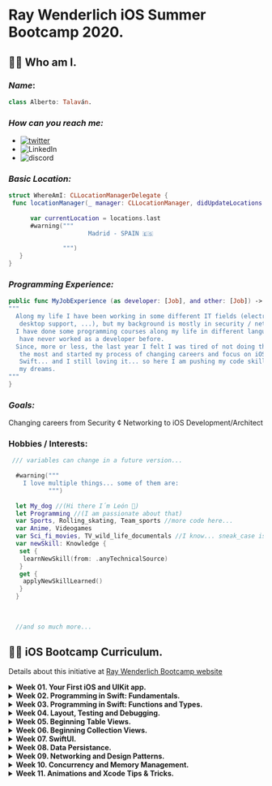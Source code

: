 # Ray Wenderlich iOS Summer Bootcamp 2020.

## 👨‍💻 Who am I.

### _Name_: 
```Swift
class Alberto: Talaván.
```

### _How can you reach me:_ 
- [![twitter](https://img.shields.io/badge/-@AlbertoTalavan-00ACEE.svg?style=social&logo=twitter)](https://twitter.com/albertotalavan)
- ![LinkedIn](https://img.shields.io/badge/-@AlbertoTalavan-00ACEE.svg?style=social&logo=linkedin) 
- ![discord](https://img.shields.io/badge/-TS:%20Alberto%20Talavan-00ACEE.svg?style=social&logo=discord "Alberto T#5557") 

### _Basic Location:_  
```Swift
struct WhereAmI: CLLocationManagerDelegate {
 func locationManager(_ manager: CLLocationManager, didUpdateLocations locations: [CLLocation]) { 
 
      var currentLocation = locations.last
      #warning("""
                      Madrid - SPAIN 🇪🇸
                   
               """)
   }
}
 ```

### _Programming Experience:_  
```Swift
public func MyJobExperience (as developer: [Job], and other: [Job]) -> String {
"""
  Along my life I have been working in some different IT fields (electronics,
   desktop support, ...), but my background is mostly in security / networking (SNOC).
  I have done some programming courses along my life in different languajes but I
   have never worked as a developer before.
  Since, more or less, the last year I felt I was tired of not doing the "thing" I love
   the most and started my process of changing careers and focus on iOS development and
   Swift... and I still loving it... so here I am pushing my code skills to achieve
   my dreams.
"""
}
```  

### _Goals:_ 
Changing careers from Security ¢ Networking to iOS Development/Architect

### Hobbies / Interests:  

```Swift
 /// variables can change in a future version...
 
  #warning("""
    I love multiple things... some of them are:
           """)
           
  let My_dog //(Hi there I´m León 🐶)
  let Programming //(I am passionate about that) 
  var Sports, Rolling_skating, Team_sports //more code here...
  var Anime, Videogames
  var Sci_fi_movies, TV_wild_life_documentals //I know... sneak_case is not swifty but here it works
  var newSkill: Knowledge {
   set {
    learnNewSkill(from: .anyTechnicalSource)
   } 
   get {
    applyNewSkillLearned()
   }
  }
  
  
  
  //and so much more...  
 ``` 
 
 ## 👨‍🎓 iOS Bootcamp Curriculum.
Details about this initiative at  [Ray Wenderlich Bootcamp website](https://www.raywenderlich.com/10408731-rw-bootcamp)

<details>
<summary><b>Week 01. Your First iOS and UIKit app.</b></summary>

- 📚 Lecture:
    - 📹 [Your first iOS and UIKit app.](https://www.raywenderlich.com/5993-your-first-ios-and-uikit-app)
- 📱 Assignment:
    - [Week 01 homework solution.](https://github.com/AlbertoTalavan/TS_RWbootcamp_2020/tree/master/Week01)

</details>


<details>
<summary><b>Week 02. Programming in Swift: Fundamentals.</b></summary>

- 📚 Lecture:
    - 📹 [Programming in Swift: Fundamentals.](https://www.raywenderlich.com/5539282-programming-in-swift-fundamentals)
- 📱 Assignment:
    - [Week 02 homework solution.](https://github.com/AlbertoTalavan/TS_RWbootcamp_2020/tree/master/Week02)

</details>


<details>
<summary><b>Week 03. Programming in Swift: Functions and Types.</b></summary>

- 📚 Lecture:
    - 📹 [Programming in Swift: Functions and Types.](https://www.raywenderlich.com/5429279-programming-in-swift-functions-and-types)
- 📱 Assignment:
    - [Week 03 homework solution.](https://github.com/AlbertoTalavan/TS_RWbootcamp_2020/tree/master/Week03)

</details>


<details>
<summary><b>Week 04. Layout, Testing and Debugging.</b></summary>

- 📚 Lectures:
    - 📹 [Beginning iOS Debugging.](https://www.raywenderlich.com/4681-beginning-ios-debugging)
    - 📹 [Layout in iOS.](https://www.raywenderlich.com/6849561-layout-in-ios)
- 📚 Article:
    - 📄 [Unit and UI Testing.](https://www.raywenderlich.com/960290-ios-unit-testing-and-ui-testing-tutorial)
- 📱 Assignment:
    - [Week 04 homework solution.](https://github.com/AlbertoTalavan/TS_RWbootcamp_2020/tree/master/Week04)

</details>


<details>
<summary><b>Week 05. Beginning Table Views.</b></summary>

- 📚 Lecture:
    - 📹 [Beginning Table Views.](https://www.raywenderlich.com/5995-beginning-table-views)
- 📱 Assignment:
    - [Week 05 homework solution.](https://github.com/AlbertoTalavan/TS_RWbootcamp_2020/tree/master/Week05)

</details>


<details>
<summary><b>Week 06. Beginning Collection Views.</b></summary>

- 📚 Lecture:
    - 📹 [Beginning Collection Views.](https://www.raywenderlich.com/5429927-beginning-collection-views)
- 📱 Assignment:
    - [Week 06 homework solution.](https://github.com/AlbertoTalavan/TS_RWbootcamp_2020/tree/master/Week06)

</details>


<details>
<summary><b>Week 07. SwiftUI.</b></summary>

- 📚 Lectures:
    - 📹 [Your First iOS and SwiftUI app.](https://www.raywenderlich.com/4919757-your-first-ios-and-swiftui-app)
    - 📹 [Your Second iOS and SwiftUI app.](https://www.raywenderlich.com/5662524-your-second-ios-and-swiftui-app)
    - 📹 [SwiftUI.](https://www.raywenderlich.com/4001741-swiftui)
- 📱 Assignment:
    - [Week 07 homework solution.](https://github.com/AlbertoTalavan/TS_RWbootcamp_2020/tree/master/Week07)

</details>


<details>
<summary><b>Week 08. Data Persistance.</b></summary>

- 📚 Lectures:
    - 📹 [Beginning Core Data.](https://www.raywenderlich.com/7104-beginning-core-data)
    - 📹 [Saving Data in iOS.](https://www.raywenderlich.com/5429634-saving-data-in-ios)
- 📚 Article (from Apple documentation):
    - 📝 [Setting up Core Data with Cloudkit.](https://developer.apple.com/documentation/coredata/mirroring_a_core_data_store_with_cloudkit/setting_up_core_data_with_cloudkit)
- 📚 Extra Articles:
    - 📝 [SOLID Principles Applied to Swift.](https://marcosantadev.com/solid-principles-applied-swift/)
    - 📝 [SOLID Design Principles using Swift (easier to understand).](https://medium.com/ios-expert-series-or-interview-series/solid-design-principle-using-swift-34bb1731cfb3)
- 📱 Assignment:
    - [Week 08 homework solution.](https://github.com/AlbertoTalavan/TS_RWbootcamp_2020/tree/master/Week08)

</details>


<details>
<summary><b>Week 09. Networking and Design Patterns.</b></summary>

- 📚 Lectures:
    - 📹 [Networking with URLSession.](https://www.raywenderlich.com/10376245-networking-with-urlsession)
    - 📹 [Fundamental iOS Design Patterns.](https://www.raywenderlich.com/1941154-fundamental-ios-design-patterns#c-rate)
- 📱 Assignment:
    - [Week 09 homework solution.](https://github.com/AlbertoTalavan/TS_RWbootcamp_2020/tree/master/Week09)

</details>


<details>
<summary><b>Week 10. Concurrency and Memory Management.</b></summary>

- 📚 Lecture:
    - 📹 [iOS Concurrency with GCD and Operations.](https://www.raywenderlich.com/9461083-ios-concurrency-with-gcd-and-operations)
    - 📹 [ARC & Memory Management.](https://www.raywenderlich.com/966538-arc-and-memory-management-in-swift)
- 📚 Extra Lecture:   
    - 📝 [Swift´s Closure capturing mechanics (by: John Sundell).](https://www.swiftbysundell.com/articles/swifts-closure-capturing-mechanics/)
- 📱 Assignment:
    - [Week 10 homework solution.](https://github.com/AlbertoTalavan/TS_RWbootcamp_2020/tree/master/Week10)

</details>


<details>
<summary><b>Week 11. Animations and Xcode Tips & Tricks.</b></summary>

- 📚 Lectures:
    - 📹 [Beginning iOS Animations.](https://www.raywenderlich.com/10523008-beginning-ios-animations)
    - 📹 [Xcode Tips & Tricks.](https://www.raywenderlich.com/3199-xcode-tips-and-tricks)
- 📚 Extra Lectures:
    - 🎥 [Intermediate iOS Animations.](https://www.raywenderlich.com/4226-intermediate-ios-animations)
    - 🎥 [iOS Views and Animations: Learning by Stealing(PRO).](https://www.raywenderlich.com/267496-ios-views-and-animations-learning-by-stealing)
- 📱 Assignment:
    - [Week 11 homework solution.](https://github.com/AlbertoTalavan/TS_RWbootcamp_2020/tree/master/Week11)

</details>

